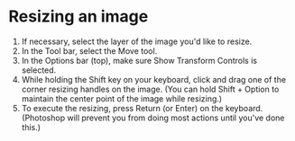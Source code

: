 # Resizing an image

1. If necessary, select the layer of the image you'd like to resize.
2. In the Tool bar, select the Move tool. 
3. In the Options bar (top), make sure Show Transform Controls is selected. 
4. While holding the Shift key on your keyboard, click and drag one of the corner resizing handles on the image. (You can hold Shift + Option to maintain the center point of the image while resizing.)
5. To execute the resizing, press Return (or Enter) on the keyboard. (Photoshop will prevent you from doing most actions until you've done this.)
